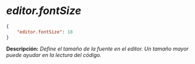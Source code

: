 <!-- Autor: Daniel Benjamin Perez Morales -->
<!-- GitHub: https://github.com/DanielBenjaminPerezMoralesDev13 -->
<!-- Gitlab: https://gitlab.com/DanielBenjaminPerezMoralesDev13 -->
<!-- Correo electrónico: danielperezdev@proton.me -->

# ***editor.fontSize***

```json
{
    "editor.fontSize": 18
}
```

**Descripción:** *Define el tamaño de la fuente en el editor. Un tamaño mayor puede ayudar en la lectura del código.*

